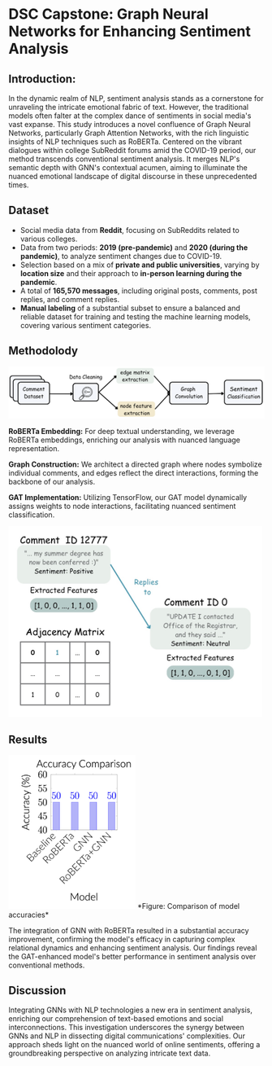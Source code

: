 # DSC Capstone: Graph Neural Networks for Enhancing Sentiment Analysis

## Introduction:
In the dynamic realm of NLP, sentiment analysis stands as a cornerstone for unraveling the intricate emotional fabric of text. However, the traditional models often falter at the complex dance of sentiments in social media's vast expanse. This study introduces a novel confluence of Graph Neural Networks, particularly Graph Attention Networks, with the rich linguistic insights of NLP techniques such as RoBERTa. Centered on the vibrant dialogues within college SubReddit forums amid the COVID-19 period, our method transcends conventional sentiment analysis. It merges NLP's semantic depth with GNN's contextual acumen, aiming to illuminate the nuanced emotional landscape of digital discourse in these unprecedented times.

## Dataset
- Social media data from **Reddit**, focusing on SubReddits related to various colleges.
- Data from two periods: **2019 (pre-pandemic)** and **2020 (during the pandemic)**, to analyze sentiment changes due to COVID-19.
- Selection based on a mix of **private and public universities**, varying by **location size** and their approach to **in-person learning during the pandemic**.
- A total of **165,570 messages**, including original posts, comments, post replies, and comment replies.
- **Manual labeling** of a substantial subset to ensure a balanced and reliable dataset for training and testing the machine learning models, covering various sentiment categories.

## Methodolody
<img src="image/process.png" alt="Process.png" width="800"/>

**RoBERTa Embedding:** For deep textual understanding, we leverage RoBERTa embeddings, enriching our analysis with nuanced language representation.

**Graph Construction:** We architect a directed graph where nodes symbolize individual comments, and edges reflect the direct interactions, forming the backbone of our analysis.

**GAT Implementation:** Utilizing TensorFlow, our GAT model dynamically assigns weights to node interactions, facilitating nuanced sentiment classification.

<img src="image/Architecture.jpg" alt="Architecture" width="500"/>

## Results

<img src="image/result.png" alt="result" width="250" />
*Figure: Comparison of model accuracies*

The integration of GNN with RoBERTa resulted in a substantial accuracy improvement, confirming the model's efficacy in capturing complex relational dynamics and enhancing sentiment analysis. Our findings reveal the GAT-enhanced model's better performance in sentiment analysis over conventional methods.

## Discussion

Integrating GNNs with NLP technologies a new era in sentiment analysis, enriching our comprehension of text-based emotions and social interconnections. This investigation underscores the synergy between GNNs and NLP in dissecting digital communications' complexities. Our approach sheds light on the nuanced world of online sentiments, offering a groundbreaking perspective on analyzing intricate text data.

